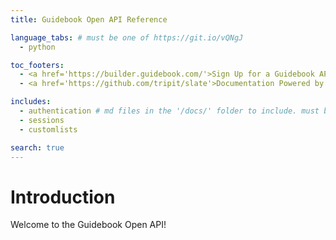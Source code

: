 ```yaml
---
title: Guidebook Open API Reference

language_tabs: # must be one of https://git.io/vQNgJ
  - python

toc_footers:
  - <a href='https://builder.guidebook.com/'>Sign Up for a Guidebook API Key</a>
  - <a href='https://github.com/tripit/slate'>Documentation Powered by Slate</a>

includes:
  - authentication # md files in the '/docs/' folder to include. must be all lowercase no spaces
  - sessions
  - customlists

search: true
---
```


# Introduction

Welcome to the Guidebook Open API!


